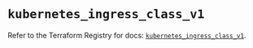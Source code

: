 # `kubernetes_ingress_class_v1`

Refer to the Terraform Registry for docs: [`kubernetes_ingress_class_v1`](https://registry.terraform.io/providers/hashicorp/kubernetes/2.32.0/docs/resources/ingress_class_v1).
